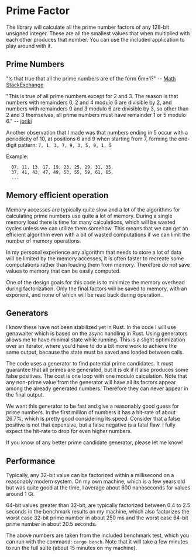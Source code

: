 # Prime Factor

The library will calculate all the prime number factors of any 128-bit unsigned integer. These are all the smallest values that when multiplied with each other produces that number. You can use the included application to play around with it.

## Prime Numbers

"Is that true that all the prime numbers are of the form 6m±1?" -- [Math StackExchange](https://math.stackexchange.com/questions/41623/is-that-true-that-all-the-prime-numbers-are-of-the-form-6m-pm-1)

"This is true of all prime numbers except for 2 and 3. The reason is that numbers with remainders 0, 2 and 4 modulo 6 are divisible by 2, and numbers with remainders 0 and 3 modulo 6 are divisible by 3, so other than 2 and 3 themselves, all prime numbers must have remainder 1 or 5 modulo 6." -- [joriki](https://math.stackexchange.com/users/6622/joriki)

Another observation that I made was that numbers ending in 5 occur with a periodicity of 10, at positions 6 and 9 when starting from 7, forming the end-digit pattern:
`7, 1, 3, 7, 9, 3, 5, 9, 1, 5`

Example:
```
  07, 11, 13, 17, 19, 23, 25, 29, 31, 35,
  37, 41, 43, 47, 49, 53, 55, 59, 61, 65,
  ...
```

## Memory efficient operation

Memory accesses are typically quite slow and a lot of the algorithms for calculating prime numbers use quite a lot of memory. During a single memory load there is time for many calculations, which will be wasted cycles unless we can utilize them somehow. This means that we can get an efficient algorithm even with a bit of wasted computations if we can limit the number of memory operations.

In my personal experience any algorithm that needs to store a lot of data will be limited by the memory accesses, it is often faster to recreate some computations rather than loading them from memory. Therefore do not save values to memory that can be easily computed.

One of the design goals for this code is to minimize the memory overhead during factorization. Only the final factors will be saved to memory, with an exponent, and none of which will be read back during operation.

## Generators

I know these have not been stabilized yet in Rust. In the code I will use genawaiter which is based on the async handling in Rust. Using generators allows me to have minimal state while running. This is a slight optimization over an iterator, where you'd have to do a bit more work to achieve the same output, because the state must be saved and loaded between calls.

The code uses a generator to find potential prime candidates. It must guarantee that all primes are generated, but it is ok if it also produces some false positives. The cost is one loop with one modulo calculation. Note that any non-prime value from the generator will have all its factors appear among the already generated numbers. Therefore they can never appear in the final output.

We want this generator to be fast and give a reasonably good guess for prime numbers. In the first million of numbers it has a hit-rate of about 26.7%, which is pretty good considering its speed. Consider that a false positive is not that expensive, but a false negative is a fatal flaw. I fully expect the hit-rate to drop for even higher numbers.

If you know of any better prime candidate generator, please let me know!

## Performance

Typically, any 32-bit value can be factorized within a millisecond on a reasonably modern system. On my own machine, which is a few years old but was quite good at the time, I average about 600 nanoseconds for values around 1 Gi.

64-bit values greater than 32-bit, are typically factorized between 0.4 to 2.5 seconds in the benchmark results on my machine, which also factorizes the worst case 32-bit prime number in about 250 ms and the worst case 64-bit prime number in about 20.5 seconds.

The above numbers are taken from the included benchmark test, which you can run with the command: `cargo bench`. Note that it will take a few minutes to run the full suite (about 15 minutes on my machine).
